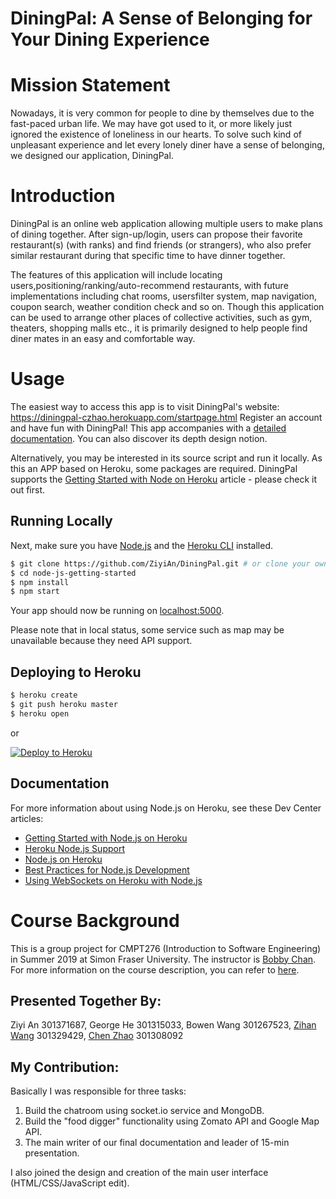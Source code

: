 # DiningPal: A Sense of Belonging for Your Dining Experience


# Mission Statement 
Nowadays, it is very common for people to dine by themselves due to the fast-paced urban life. We may have got used to it, or more likely just ignored the existence of loneliness in our hearts. To solve such kind of unpleasant experience and let every lonely diner have a sense of belonging, we designed our application, DiningPal.


# Introduction 

DiningPal is an online web application allowing multiple users to make plans of dining together. After sign-up/login, users can propose their favorite restaurant(s) (with ranks) and find friends (or strangers), who also prefer similar restaurant during that specific time to have dinner together. 

The features of this application will include locating users,positioning/ranking/auto-recommend restaurants, with future implementations including chat rooms, usersfilter system, map navigation, coupon search, weather condition check and so on. Though this application can be used to arrange other places of collective activities, such as gym, theaters, shopping malls etc., it is primarily designed to help people find diner mates in an easy and comfortable way.


# Usage

The easiest way to access this app is to visit DiningPal's website: https://diningpal-czhao.herokuapp.com/startpage.html Register an account and have fun with DiningPal! This app accompanies with a [detailed documentation](https://github.com/AndyWangSFU/DiningPal-1/blob/master/Requirement_Document_Segfault_Final_Report.pdf). You can also discover its depth design notion. 

Alternatively, you may be interested in its source script and run it locally. As this an APP based on Heroku, some packages are required. DiningPal supports the [Getting Started with Node on Heroku](https://devcenter.heroku.com/articles/getting-started-with-nodejs) article - please check it out first.

## Running Locally

Next, make sure you have [Node.js](http://nodejs.org/) and the [Heroku CLI](https://cli.heroku.com/) installed.

```bash
$ git clone https://github.com/ZiyiAn/DiningPal.git # or clone your own fork
$ cd node-js-getting-started
$ npm install
$ npm start
```

Your app should now be running on [localhost:5000](http://localhost:5000/).

Please note that in local status, some service such as map may be unavailable because they need API support.

## Deploying to Heroku

```bash
$ heroku create
$ git push heroku master
$ heroku open
```
or

[![Deploy to Heroku](https://www.herokucdn.com/deploy/button.png)](https://heroku.com/deploy)

## Documentation

For more information about using Node.js on Heroku, see these Dev Center articles:

- [Getting Started with Node.js on Heroku](https://devcenter.heroku.com/articles/getting-started-with-nodejs)
- [Heroku Node.js Support](https://devcenter.heroku.com/articles/nodejs-support)
- [Node.js on Heroku](https://devcenter.heroku.com/categories/nodejs)
- [Best Practices for Node.js Development](https://devcenter.heroku.com/articles/node-best-practices)
- [Using WebSockets on Heroku with Node.js](https://devcenter.heroku.com/articles/node-websockets)

# Course Background
This is a group project for CMPT276 (Introduction to Software Engineering) in Summer 2019 at Simon Fraser University. The instructor is [Bobby Chan](https://www.sfu.ca/computing/people/faculty/bobbychan1.html). For more information on the course description, you can refer to [here](https://www.sfu.ca/students/calendar/2019/summer/courses/cmpt/276.html). 

## Presented Together By:
Ziyi An 301371687,
George He 301315033,
Bowen Wang 301267523,
[Zihan Wang](https://www.linkedin.com/in/andywangsfu/) 301329429,
[Chen Zhao](https://www.linkedin.com/in/chen-zhao-13460217a/) 301308092

## My Contribution:
Basically I was responsible for three tasks:
1. Build the chatroom using socket.io service and MongoDB.
2. Build the "food digger" functionality using Zomato API and Google Map API. 
3. The main writer of our final documentation and leader of 15-min presentation.

I also joined the design and creation of the main user interface (HTML/CSS/JavaScript edit). 
